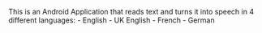 This is an Android Application that reads text and turns it into speech in 4 different languages:
	- English 
	- UK English
	- French
	- German
